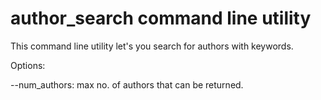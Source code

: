 author_search command line utility
==============
This command line utility let's you search for authors with keywords.

Options:

--num_authors: max no. of authors that can be returned.

